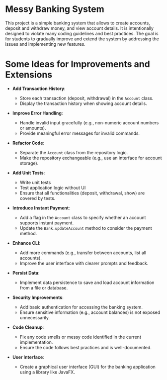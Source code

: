 # Messy Banking System

This project is a simple banking system that allows to create accounts, deposit and withdraw money, and view account details. It is intentionally designed to violate many coding guidelines and best practices. The goal is for students to gradually improve and extend the system by addressing the issues and implementing new features.

# Some Ideas for Improvements and Extensions

- **Add Transaction History**:
   - Store each transaction (deposit, withdrawal) in the `Account` class.
   - Display the transaction history when showing account details.

- **Improve Error Handling**:
   - Handle invalid input gracefully (e.g., non-numeric account numbers or amounts).
   - Provide meaningful error messages for invalid commands.

- **Refactor Code**:
   - Separate the `Account` class from the repository logic.
   - Make the repository exchangeable (e.g., use an interface for account storage).

- **Add Unit Tests**:
   - Write unit tests
   - Test application logic without UI
   - Ensure that all functionalities (deposit, withdrawal, show) are covered by tests.

- **Introduce Instant Payment**:
   - Add a flag in the `Account` class to specify whether an account supports instant payment.
   - Update the `Bank.updateAccount` method to consider the payment method.

- **Enhance CLI**:
   - Add more commands (e.g., transfer between accounts, list all accounts).
   - Improve the user interface with clearer prompts and feedback.

- **Persist Data**:
   - Implement data persistence to save and load account information from a file or database.

- **Security Improvements**:
   - Add basic authentication for accessing the banking system.
   - Ensure sensitive information (e.g., account balances) is not exposed unnecessarily.

- **Code Cleanup**:
   - Fix any code smells or messy code identified in the current implementation.
   - Ensure the code follows best practices and is well-documented.

- **User Interface**:
    - Create a graphical user interface (GUI) for the banking application using a library like JavaFX.
